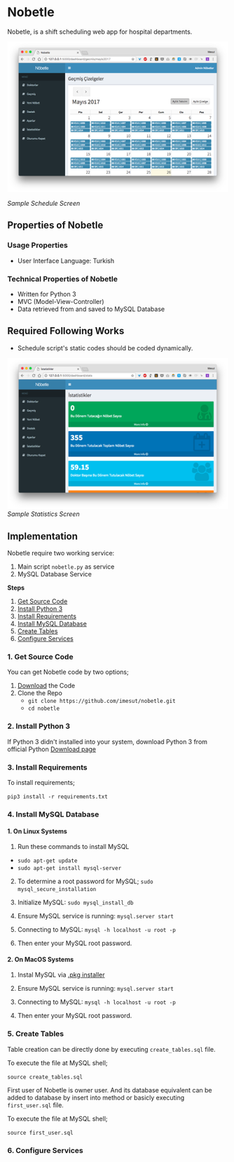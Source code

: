 # Nobetle

Nobetle, is a shift scheduling web app for hospital departments.

![History Logs](readme_images/history.png)

_Sample Schedule Screen_

## Properties of Nobetle

### Usage Properties

- User Interface Language: Turkish

### Technical Properties of Nobetle

- Written for Python 3
- MVC (Model-View-Controller)
- Data retrieved from and saved to MySQL Database

## Required Following Works
- Schedule script's static codes should be coded dynamically.

![History Logs](readme_images/stats.png)
_Sample Statistics Screen_

## Implementation

Nobetle require two working service:

1. Main script ```nobetle.py``` as service
2. MySQL Database Service

__Steps__

1. [Get Source Code](#1-get-source-code)
2. [Install Python 3](#2-install-python-3)
3. [Install Requirements](#3-install-requirements)
4. [Install MySQL Database](#4-install-mysql-database)
5. [Create Tables](#5-create-tables)
6. [Configure Services](#6-configure-services)

### 1. Get Source Code

You can get Nobetle code by two options;

1. [Download](https://github.com/imesut/nobetle/archive/master.zip) the Code
1. Clone the Repo
    - ```git clone https://github.com/imesut/nobetle.git```
    - ```cd nobetle```

### 2. Install Python 3

If Python 3 didn't installed into your system, download Python 3 from official Python [Download page](https://www.python.org/downloads/)

### 3. Install Requirements

To install requirements;

```pip3 install -r requirements.txt```

### 4. Install MySQL Database

#### 1. On Linux Systems

1. Run these commands to install MySQL
 - ```sudo apt-get update```
 - ```sudo apt-get install mysql-server```

2. To determine a root password for MySQL; ```sudo mysql_secure_installation```

3. Initialize MySQL: ```sudo mysql_install_db```

4. Ensure MySQL service is running: ```mysql.server start```

5. Connecting to MySQL: ```mysql -h localhost -u root -p```

6. Then enter your MySQL root password.

#### 2. On MacOS Systems

1. Instal MySQL via [.pkg installer](https://dev.mysql.com/doc/refman/5.6/en/osx-installation-pkg.html)

2. Ensure MySQL service is running: ```mysql.server start```

3. Connecting to MySQL: ```mysql -h localhost -u root -p```

4. Then enter your MySQL root password.


### 5. Create Tables

Table creation can be directly done by executing ```create_tables.sql``` file.

To execute the file at MySQL shell;

```source create_tables.sql```

First user of Nobetle is owner user. And its database equivalent can be added to database by insert into method or basicly executing ```first_user.sql``` file.

To execute the file at MySQL shell;

```source first_user.sql```

### 6. Configure Services
